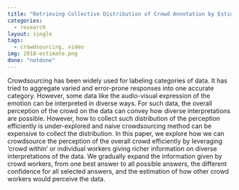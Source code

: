 ```yaml
---
title: "Retrieving Collective Distribution of Crowd Annotation by Estimating How Others Would Annotate"
categories:
  - research
layout: single
tags:
  - crowdsourcing, video
img: 2018-estimate.png
done: "notdone"
---
```

Crowdsourcing has been widely used for labeling categories of data. It has tried to aggregate varied and error-prone responses into one accurate category. However, some data like the audio-visual expression of the emotion can be interpreted in diverse ways. For such data, the overall perception of the crowd on the data can convey how diverse interpretations are possible. However, how to collect such distribution of the perception efficiently is under-explored and naive crowdsourcing method can be expensive to collect the distribution. In this paper, we explore how we can crowdsource the perception of the overall crowd efficiently by leveraging ‘crowd within’ or individual workers giving richer information on diverse interpretations of the data. We gradually expand the information given by crowd workers, from one best answer to all possible answers, the different confidence for all selected answers, and the estimation of how other crowd workers would perceive the data. 